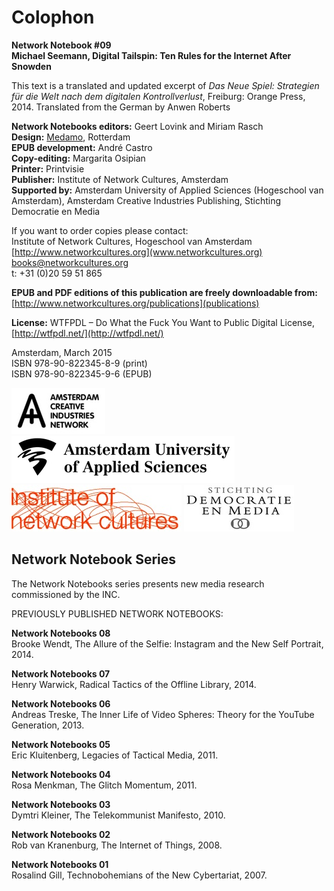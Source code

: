 # Colophon
**Network Notebook #09**  
**Michael Seemann, Digital Tailspin: Ten Rules for the Internet After Snowden**

This text is a translated and updated excerpt of *Das Neue Spiel: Strategien für die Welt nach dem digitalen Kontrollverlust*, Freiburg: Orange Press, 2014. Translated from the German by Anwen Roberts  

**Network Notebooks editors:** Geert Lovink and
Miriam Rasch  
**Design:** [Medamo](http://medamo.nl/), Rotterdam  
**EPUB development:** André Castro  
**Copy-editing:** Margarita Osipian  
**Printer:** Printvisie  
**Publisher:** Institute of Network Cultures, Amsterdam  
**Supported by:** Amsterdam University of Applied Sciences (Hogeschool
van Amsterdam), Amsterdam Creative Industries Publishing, Stichting
Democratie en Media

If you want to order copies please contact:  
Institute of Network Cultures, Hogeschool van Amsterdam  
[http://www.networkcultures.org](www.networkcultures.org)  
books@networkcultures.org  
t: +31 (0)20 59 51 865

**EPUB and PDF editions of this publication are
freely downloadable from:**
[http://www.networkcultures.org/publications](publications) 

**License:** 
WTFPDL – Do What the Fuck You Want to Public Digital License,
[http://wtfpdl.net/](http://wtfpdl.net/)

Amsterdam, March 2015  
ISBN 978-90-822345-8-9 (print)  
ISBN 978-90-822345-9-6 (EPUB)

![](imgs/file0.jpg) ![](imgs/file1.jpg)
![](imgs/file2.jpg) ![](imgs/file3.jpg) 


## Network Notebook Series

The Network Notebooks series presents new media
research commissioned by the INC.

PREVIOUSLY PUBLISHED NETWORK NOTEBOOKS:

**Network Notebooks 08**  
Brooke Wendt, The Allure of the Selfie: Instagram and the New Self Portrait, 2014.

**Network Notebooks 07**  
Henry Warwick, Radical Tactics of the Offline Library, 2014.

**Network Notebooks 06**  
Andreas Treske, The Inner Life of Video Spheres: Theory for the YouTube Generation, 2013.

**Network Notebooks 05**  
Eric Kluitenberg, Legacies of Tactical Media, 2011.

**Network Notebooks 04**  
Rosa Menkman, The Glitch Momentum, 2011.

**Network Notebooks 03**  
Dymtri Kleiner, The Telekommunist Manifesto, 2010.

**Network Notebooks 02**  
Rob van Kranenburg, The Internet of Things, 2008.

**Network Notebooks 01**  
Rosalind Gill, Technobohemians of the New Cybertariat, 2007.
